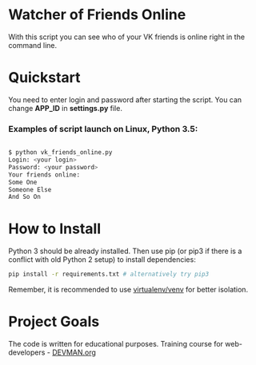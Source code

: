 # Watcher of Friends Online

With this script you can see who of your VK friends is online right in the command line.

# Quickstart

You need to enter login and password after starting the script. You can change **APP_ID** in **settings.py** file.

### Examples of script launch on Linux, Python 3.5:

```bash

$ python vk_friends_online.py
Login: <your login>
Password: <your password>
Your friends online:
Some One
Someone Else
And So On

```

# How to Install

Python 3 should be already installed. Then use pip (or pip3 if there is a conflict with old Python 2 setup) to install dependencies:

```bash
pip install -r requirements.txt # alternatively try pip3
```

Remember, it is recommended to use [virtualenv/venv](https://devman.org/encyclopedia/pip/pip_virtualenv/) for better isolation.

# Project Goals

The code is written for educational purposes. Training course for web-developers - [DEVMAN.org](https://devman.org)
